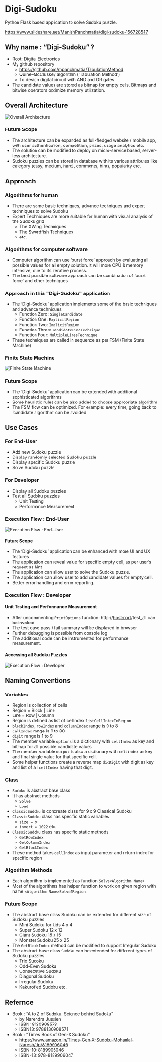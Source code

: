 # Digi-Sudoku
Python Flask based application to solve Sudoku puzzle.

https://www.slideshare.net/ManishPanchmatia/digi-sudoku-156728547
## Why name : “Digi-Sudoku” ?
* Root: Digital Electronics
* My github repository
  * https://github.com/mpanchmatia/TabulationMethod
  * Quine–McCluskey algorithm (‘Tabulation Method’)
  * To design digital circuit with AND and OR gates
* The candidate values are stored as bitmap for empty cells. Bitmaps and bitwise operators optimize memory utilization. 
## Overall Architecture
![Overall Architecture](/images/OverAllArch.gif)
### Future Scope
* The architecture can be expanded as full-fledged website / mobile app, with user authentication, competition, prizes, usage analytics etc. 
* The solution can be modified to deploy on micro-service based,  server-less architecture. 
* Sudoku puzzles can be stored in database with its various attributes like category (easy, medium, hard), comments, hints, popularity etc.
## Approach
### Algorithms for human
* There are some basic techniques, advance techniques and expert techniques to solve Sudoku
* Expert Techniques are more suitable for human with visual analysis of the Sudoku grid
  * The XWing  Techniques
  * The Swordfish Techniques 
  * etc.
### Algorithms for computer software
* Computer algorithm can use ‘burst force’ approach by evaluating all possible values for all empty solution. It will more CPU & memory intensive, due to its iterative process.  
* The best possible software approach can be combination of ‘burst force’ and other techniques
### Approach in this "Digi-Sudoku" application
* The ‘Digi-Sudoku’ application implements some of the basic techniques and advance techniques
  * Function Zero: ```SingleCandidate```
  * Function One: ```ExplicitRegion```
  * Function Two: ```ImplicitRegion```
  * Function Three: ```CandidateLineTechnique```
  * Function Four: ```MultipleLinesTechnique```
* These techniques are called in sequence as per FSM (Finite State Machine)
### Finite State Machine
![Finite State Machine](/images/FSM.gif)
### Future Scope
* The ‘Digi-Sudoku’ application can be extended with additional sophisticated algorithms
* Some heuristic rules can be also added to choose appropriate algorithm
* The FSM flow can be optimized. For example: every time, going back to ‘candidate algorithm’ can be avoided
## Use Cases
### For End-User
* Add new Sudoku puzzle
* Display randomly selected Sudoku puzzle
* Display specific Sudoku puzzle
* Solve Sudoku puzzle
### For Developer
* Display all Sudoku puzzles
* Test all Sudoku puzzles
  * Unit Testing
  * Performance Measurement
### Execution Flow : End-User
![Execution Flow : End-User](/images/ExecutionFlowEndUser.gif)
#### Future Scope
* The ‘Digi-Sudoku’ application can be enhanced with more UI and UX features
* The application can reveal value for specific empty cell, as per user’s request as hint
* The application can allow user to solve the Sudoku puzzle.
* The application can allow user to add candidate values for empty cell. 
* Better error handling and error reporting.
### Execution Flow : Developer
#### Unit Testing and Performance Measurement
* After uncommenting ```PrintOptions``` function: http://<host:port>/test_all can be invoked
* The test case pass / fail summary will be displayed in browser
* Further debugging is possible from console log
* The additional code can be instrumented for performance measurement.
#### Accessing all Sudoku Puzzles
![Execution Flow : Developer](/images/ExecutionFlowDeveloper.gif)
## Naming Conventions
### Variables
* Region is collection of cells
* Region = Block | Line
* Line = Row | Column
* Region is defined as list of cellIndex ```listCellIndexInRegion```
* ```blockIndex```, ```rowIndex``` and ```columnIndex``` range is 0 to 8
* ```cellIndex``` range is 0 to 80
* ```digit``` range is 1 to 9
* The member variable ```options``` is a dictionary with ```cellIndex``` as key and bitmap for all possible candidate values
* The member variable ```output``` is also a dictionary with ```cellIndex``` as key and final single value for that specific cell. 
* Some helper functions create a reverse map ```dicDigit``` with digit as key and list of all ```cellIndex``` having that digit.
### Class
* ```Sudoku``` is abstract base class
* It has abstract methods
  * ```Solve```
  * ```Load```
* ```ClassicSudoku``` is concreate class for 9 x 9 Classical Sudoku
* ```ClassicSudoku``` class has specific static variables
  * ```size = 9```
  * ```invert = 1022``` etc.
* ```ClassicSudoku``` class has specific static methods
  * ```GetRowIndex```
  * ```GetColumnIndex```
  * ```GetBlockIndex```
* These method takes ```cellIndex``` as input parameter and return index for specific region
### Algorithm Methods
* Each algorithm is implemented as function ```Solve<Algorithm Name>```
* Most of the algorithms has helper function to work on given region with name ```<Algorithm Name>SolveARegion```
### Future Scope
* The abstract base class Sudoku can be extended for different size of Sudoku puzzles
  * Mini Sudoku for kids 4 x 4
  * Super Sudoku 12 x 12
  * Giant Sudoku 15 x 15
  * Monster Sudoku 25 x 25
* The ```GetBlockIndex``` method can be modified to support Irregular Sudoku
* The abstract base class ```Sudoku``` can be extended for different types of Sudoku puzzles
  * Trio Sudoku
  * Odd-Even Sudoku
  * Consecutive Sudoku
  * Diagonal Sudoku
  * Irregular Sudoku
  * Kakurofied Sudoku etc.
## Refernce
* Book : “A to Z of Sudoku. Science behind Sudoku” 
  * by Narendra Jussien 
  * ISBN: 8130908573
  * ISBN13: 9788130908571
* Book : “Times Book of Gen-X Sudoku” 
  * https://www.amazon.in/Times-Gen-X-Sudoku-Mohanlal-Naresh/dp/8189906046
  * ISBN-10: 8189906046
  * ISBN-13: 978-8189906047
